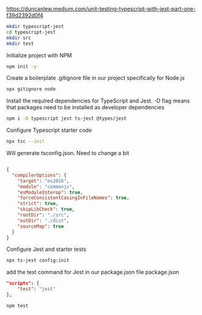 https://duncanlew.medium.com/unit-testing-typescript-with-jest-part-one-f39d2392d0f4

```bash
mkdir typescript-jest
cd typescript-jest
mkdir src
mkdir test
```

Initialize project with NPM
```bash
npm init -y
```

Create a boilerplate .gitignore file in our project specifically for Node.js
```bash
npx gitignore node
```


Install the required dependencies for TypeScript and Jest. -D flag means that packages need to be installed as developer dependencies
```bash
npm i -D typescript jest ts-jest @types/jest
```

Configure Typescript starter code
```bash
npx tsc --init
```

Will generate tsconfig.json. Need to change a bit
```json

{
  "compilerOptions": {
    "target": "es2016",
    "module": "commonjs",
    "esModuleInterop": true,
    "forceConsistentCasingInFileNames": true,
    "strict": true,
    "skipLibCheck": true,
    "rootDir": "./src",
    "outDir": "./dist",
    "sourceMap": true
  }
}
```

Configure Jest and starter tests
```bash
npx ts-jest config:init
```

add the test command for Jest in our package.json file
package.json
```json
"scripts": {
    "test": "jest"
},
```

```bash
npm test
```